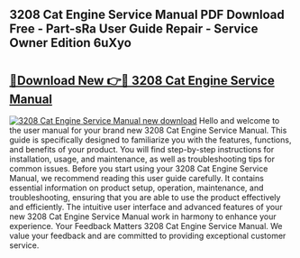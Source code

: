 ## 3208 Cat Engine Service Manual PDF Download Free - Part-sRa User Guide Repair - Service Owner Edition 6uXyo

# <h2><a href="http://bc75197.oget.top/?id=3208+Cat+Engine+Service+Manual">🔗Download New 👉🔴 3208 Cat Engine Service Manual</a></h2>

[![3208 Cat Engine Service Manual new download](https://i.imgur.com/5g1atiW.png)](http://bc75197.oget.top/?id=3208+Cat+Engine+Service+Manual)
Hello and welcome to the user manual for your brand new 3208 Cat Engine Service Manual. This guide is specifically designed to familiarize you with the features, functions, and benefits of your product. You will find step-by-step instructions for installation, usage, and maintenance, as well as troubleshooting tips for common issues. Before you start using your 3208 Cat Engine Service Manual, we recommend reading this user guide carefully. It contains essential information on product setup, operation, maintenance, and troubleshooting, ensuring that you are able to use the product effectively and efficiently. The intuitive user interface and advanced features of your new 3208 Cat Engine Service Manual work in harmony to enhance your experience. Your Feedback Matters 3208 Cat Engine Service Manual. We value your feedback and are committed to providing exceptional customer service.
